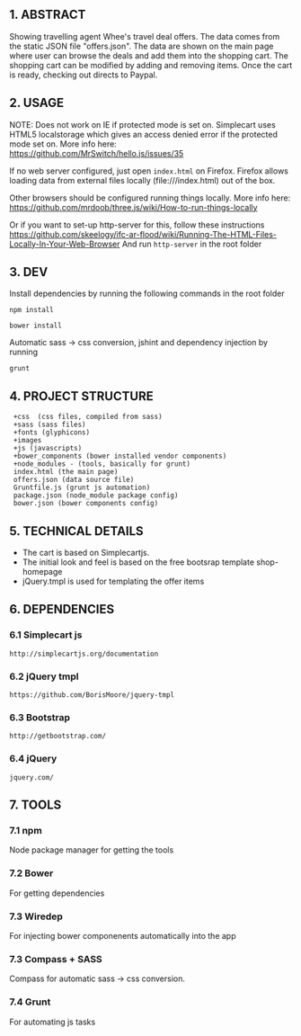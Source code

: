 ## 1. ABSTRACT

Showing travelling agent Whee's travel deal offers. The data comes from the static JSON file "offers.json".
The data are shown on the main page where user can browse the deals and add them into the shopping cart. The shopping cart can be modified by adding and removing items. Once the cart is ready, checking out directs to Paypal. 

## 2. USAGE

NOTE: Does not work on IE if protected mode is set on. Simplecart uses HTML5 localstorage which gives an access denied error if the protected mode set on. More info here: https://github.com/MrSwitch/hello.js/issues/35

If no web server configured,
just open `index.html` on Firefox. Firefox allows loading data from external files locally   (file:///index.html) out of the box. 

Other browsers should be configured running things locally. More info here:
https://github.com/mrdoob/three.js/wiki/How-to-run-things-locally

Or if you want to set-up http-server for this, follow these instructions
https://github.com/skeelogy/ifc-ar-flood/wiki/Running-The-HTML-Files-Locally-In-Your-Web-Browser
And run `http-server` in the root folder

## 3. DEV

Install dependencies by running the following commands in the root folder
 
`npm install`

`bower install`

Automatic sass -> css conversion, jshint and dependency injection by running 

`grunt`


## 4. PROJECT STRUCTURE
```
 +css  (css files, compiled from sass)
 +sass (sass files)
 +fonts (glyphicons) 
 +images
 +js (javascripts)
 +bower_components (bower installed vendor components)
 +node_modules - (tools, basically for grunt)
 index.html (the main page)
 offers.json (data source file)
 Gruntfile.js (grunt js automation)
 package.json (node_module package config)
 bower.json (bower components config)
```

## 5. TECHNICAL DETAILS

* The cart is based on Simplecartjs.
* The initial look and feel is based on the free bootsrap template shop-homepage
* jQuery.tmpl is used for templating the offer items
 

## 6. DEPENDENCIES
	
### 6.1 Simplecart js
	http://simplecartjs.org/documentation

### 6.2 jQuery tmpl    
    https://github.com/BorisMoore/jquery-tmpl

### 6.3 Bootstrap
	http://getbootstrap.com/

### 6.4 jQuery
	jquery.com/

## 7. TOOLS

### 7.1 npm
Node package manager for getting the tools

### 7.2 Bower
For getting dependencies

### 7.3 Wiredep
For injecting bower componenents automatically into the app

### 7.3 Compass + SASS
Compass for automatic sass -> css conversion.

### 7.4 Grunt
For automating js tasks
